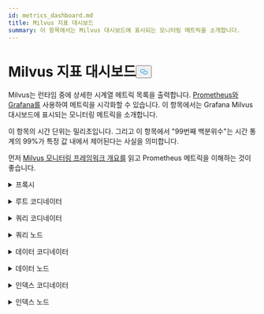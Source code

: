 ```yaml
---
id: metrics_dashboard.md
title: Milvus 지표 대시보드
summary: 이 항목에서는 Milvus 대시보드에 표시되는 모니터링 메트릭을 소개합니다.
---
```

<h1 id="Milvus-Metrics-Dashboard" class="common-anchor-header">Milvus 지표 대시보드<button data-href="#Milvus-Metrics-Dashboard" class="anchor-icon" translate="no">
      <svg translate="no"
        aria-hidden="true"
        focusable="false"
        height="20"
        version="1.1"
        viewBox="0 0 16 16"
        width="16"
      >
        <path
          fill="#0092E4"
          fill-rule="evenodd"
          d="M4 9h1v1H4c-1.5 0-3-1.69-3-3.5S2.55 3 4 3h4c1.45 0 3 1.69 3 3.5 0 1.41-.91 2.72-2 3.25V8.59c.58-.45 1-1.27 1-2.09C10 5.22 8.98 4 8 4H4c-.98 0-2 1.22-2 2.5S3 9 4 9zm9-3h-1v1h1c1 0 2 1.22 2 2.5S13.98 12 13 12H9c-.98 0-2-1.22-2-2.5 0-.83.42-1.64 1-2.09V6.25c-1.09.53-2 1.84-2 3.25C6 11.31 7.55 13 9 13h4c1.45 0 3-1.69 3-3.5S14.5 6 13 6z"
        ></path>
      </svg>
    </button></h1><p>Milvus는 런타임 중에 상세한 시계열 메트릭 목록을 출력합니다. <a href="https://prometheus.io/">Prometheus와</a> <a href="https://grafana.com/">Grafana를</a> 사용하여 메트릭을 시각화할 수 있습니다. 이 항목에서는 Grafana Milvus 대시보드에 표시되는 모니터링 메트릭을 소개합니다.</p>
<p>이 항목의 시간 단위는 밀리초입니다. 그리고 이 항목에서 "99번째 백분위수"는 시간 통계의 99%가 특정 값 내에서 제어된다는 사실을 의미합니다.</p>
<p>먼저 <a href="/docs/ko/monitor_overview.md">Milvus 모니터링 프레임워크 개요를</a> 읽고 Prometheus 메트릭을 이해하는 것이 좋습니다.</p>
<p><details><summary>프록시</summary></p>
<table>
<thead>
<tr><th>패널</th><th>패널 설명</th><th>PromQL(Prometheus 쿼리 언어)</th><th>사용되는 Milvus 지표</th><th>Milvus 지표 설명</th></tr>
</thead>
<tbody>
<tr><td>검색 벡터 개수 비율</td><td>지난 2분 동안 각 프록시가 초당 쿼리한 벡터의 평균 수입니다.</td><td><code translate="no">sum(increase(milvus_proxy_search_vectors_count{app_kubernetes_io_instance=~&quot;$instance&quot;, app_kubernetes_io_name=&quot;$app_name&quot;, namespace=&quot;$namespace&quot;}[2m])/120) by (pod, node_id)</code></td><td><code translate="no">milvus_proxy_search_vectors_count</code></td><td>쿼리된 벡터의 누적 수입니다.</td></tr>
<tr><td>벡터 삽입 횟수 비율</td><td>지난 2분 동안 각 프록시가 초당 삽입한 평균 벡터 수입니다.</td><td><code translate="no">sum(increase(milvus_proxy_insert_vectors_count{app_kubernetes_io_instance=~&quot;$instance&quot;, app_kubernetes_io_name=&quot;$app_name&quot;, namespace=&quot;$namespace&quot;}[2m])/120) by (pod, node_id)</code></td><td><code translate="no">milvus_proxy_insert_vectors_count</code></td><td>삽입된 누적 벡터 수입니다.</td></tr>
<tr><td>검색 지연 시간</td><td>지난 2분 동안 각 프록시가 검색 및 쿼리 요청을 수신한 평균 지연 시간 및 지연 시간의 99번째 백분위수입니다.</td><td>P99: <br/> <code translate="no">histogram_quantile(0.99, sum by (le, query_type, pod, node_id) (rate(milvus_proxy_sq_latency_bucket{app_kubernetes_io_instance=~&quot;$instance&quot;, app_kubernetes_io_name=&quot;$app_name&quot;, namespace=&quot;$namespace&quot;}[2m])))</code> <br/> AVG: <br/> <code translate="no">sum(increase(milvus_proxy_sq_latency_sum{app_kubernetes_io_instance=~&quot;$instance&quot;, app_kubernetes_io_name=&quot;$app_name&quot;, namespace=&quot;$namespace&quot;}[2m])) by (pod, node_id, query_type) / sum(increase(milvus_proxy_sq_latency_count{app_kubernetes_io_instance=~&quot;$instance&quot;, app_kubernetes_io_name=&quot;$app_name&quot;, namespace=&quot;$namespace&quot;}[2m])) by (pod, node_id, query_type)</code></td><td><code translate="no">milvus_proxy_sq_latency</code></td><td>검색 및 쿼리 요청의 지연 시간입니다.</td></tr>
<tr><td>컬렉션 검색 지연 시간</td><td>지난 2분 동안 각 프록시가 특정 컬렉션에 대한 검색 및 쿼리 요청을 수신한 평균 지연 시간 및 지연 시간의 99번째 백분위수입니다.</td><td>P99: <br/> <code translate="no">histogram_quantile(0.99, sum by (le, query_type, pod, node_id) (rate(milvus_proxy_collection_sq_latency_bucket{app_kubernetes_io_instance=~&quot;$instance&quot;, app_kubernetes_io_name=&quot;$app_name&quot;, namespace=&quot;$namespace&quot;, collection_name=~&quot;$collection&quot;}[2m])))</code> <br/> 평균: <br/> <code translate="no">sum(increase(milvus_proxy_collection_sq_latency_sum{app_kubernetes_io_instance=~&quot;$instance&quot;, app_kubernetes_io_name=&quot;$app_name&quot;, namespace=&quot;$namespace&quot;, collection_name=~&quot;$collection&quot;}[2m])) by (pod, node_id, query_type) / sum(increase(milvus_proxy_collection_sq_latency_count{app_kubernetes_io_instance=~&quot;$instance&quot;, app_kubernetes_io_name=&quot;$app_name&quot;, namespace=&quot;$namespace&quot;, collection_name=~&quot;$collection&quot;}[2m])) by (pod, node_id, query_type)</code></td><td><code translate="no">milvus_proxy_collection_sq_latency_sum</code></td><td>특정 컬렉션에 대한 검색 및 쿼리 요청의 지연 시간</td></tr>
<tr><td>변이 지연 시간</td><td>지난 2분 동안 각 프록시에서 돌연변이 요청을 수신한 평균 지연 시간과 99번째 백분위수입니다.</td><td>P99: <br/> <code translate="no">histogram_quantile(0.99, sum by (le, msg_type, pod, node_id) (rate(milvus_proxy_mutation_latency_bucket{app_kubernetes_io_instance=~&quot;$instance&quot;, app_kubernetes_io_name=&quot;$app_name&quot;, namespace=&quot;$namespace&quot;}[2m])))</code> <br/> 평균: <br/> <code translate="no">sum(increase(milvus_proxy_mutation_latency_sum{app_kubernetes_io_instance=~&quot;$instance&quot;, app_kubernetes_io_name=&quot;$app_name&quot;, namespace=&quot;$namespace&quot;}[2m])) by (pod, node_id, msg_type) / sum(increase(milvus_proxy_mutation_latency_count{app_kubernetes_io_instance=~&quot;$instance&quot;, app_kubernetes_io_name=&quot;$app_name&quot;, namespace=&quot;$namespace&quot;}[2m])) by (pod, node_id, msg_type)</code></td><td><code translate="no">milvus_proxy_mutation_latency_sum</code></td><td>변이 요청의 지연 시간입니다.</td></tr>
<tr><td>수집 변이 지연 시간</td><td>지난 2분 동안 각 프록시가 특정 컬렉션에 대한 변이 요청을 수신한 평균 지연 시간 및 99번째 백분위수입니다.</td><td>P99: <br/> <code translate="no">histogram_quantile(0.99, sum by (le, query_type, pod, node_id) (rate(milvus_proxy_collection_sq_latency_bucket{app_kubernetes_io_instance=~&quot;$instance&quot;, app_kubernetes_io_name=&quot;$app_name&quot;, namespace=&quot;$namespace&quot;, collection_name=~&quot;$collection&quot;}[2m])))</code> <br/> 평균: <br/> <code translate="no">sum(increase(milvus_proxy_collection_sq_latency_sum{app_kubernetes_io_instance=~&quot;$instance&quot;, app_kubernetes_io_name=&quot;$app_name&quot;, namespace=&quot;$namespace&quot;, collection_name=~&quot;$collection&quot;}[2m])) by (pod, node_id, query_type) / sum(increase(milvus_proxy_collection_sq_latency_count{app_kubernetes_io_instance=~&quot;$instance&quot;, app_kubernetes_io_name=&quot;$app_name&quot;, namespace=&quot;$namespace&quot;, collection_name=~&quot;$collection&quot;}[2m])) by (pod, node_id, query_type)</code></td><td><code translate="no">milvus_proxy_collection_sq_latency_sum</code></td><td>특정 컬렉션에 대한 변경 요청의 지연 시간</td></tr>
<tr><td>대기 검색 결과 지연 시간</td><td>지난 2분 동안 프록시를 통해 검색 및 쿼리 요청을 전송하고 결과를 받기까지의 평균 지연 시간 및 99번째 백분위수입니다.</td><td>P99: <br/> <code translate="no">histogram_quantile(0.99, sum by (le, query_type, pod, node_id) (rate(milvus_proxy_sq_wait_result_latency_bucket{app_kubernetes_io_instance=~&quot;$instance&quot;, app_kubernetes_io_name=&quot;$app_name&quot;, namespace=&quot;$namespace&quot;}[2m])))</code> <br/> 평균: <br/> <code translate="no">sum(increase(milvus_proxy_sq_wait_result_latency_sum{app_kubernetes_io_instance=~&quot;$instance&quot;, app_kubernetes_io_name=&quot;$app_name&quot;, namespace=&quot;$namespace&quot;}[2m])) by (pod, node_id, query_type) / sum(increase(milvus_proxy_sq_wait_result_latency_count{app_kubernetes_io_instance=~&quot;$instance&quot;, app_kubernetes_io_name=&quot;$app_name&quot;, namespace=&quot;$namespace&quot;}[2m])) by (pod, node_id, query_type)</code></td><td><code translate="no">milvus_proxy_sq_wait_result_latency</code></td><td>검색 및 쿼리 요청을 전송하고 결과를 수신하는 데 걸리는 지연 시간입니다.</td></tr>
<tr><td>검색 결과 지연 시간 단축</td><td>지난 2분 동안 프록시로 검색 및 쿼리 결과를 집계하는 데 걸린 평균 지연 시간과 지연 시간의 99번째 백분위수입니다.</td><td>P99: <br/> <code translate="no">histogram_quantile(0.99, sum by (le, query_type, pod, node_id) (rate(milvus_proxy_sq_reduce_result_latency_bucket{app_kubernetes_io_instance=~&quot;$instance&quot;, app_kubernetes_io_name=&quot;$app_name&quot;, namespace=&quot;$namespace&quot;}[2m])))</code> <br/> 평균: <br/> <code translate="no">sum(increase(milvus_proxy_sq_reduce_result_latency_sum{app_kubernetes_io_instance=~&quot;$instance&quot;, app_kubernetes_io_name=&quot;$app_name&quot;, namespace=&quot;$namespace&quot;}[2m])) by (pod, node_id, query_type) / sum(increase(milvus_proxy_sq_reduce_result_latency_count{app_kubernetes_io_instance=~&quot;$instance&quot;, app_kubernetes_io_name=&quot;$app_name&quot;, namespace=&quot;$namespace&quot;}[2m])) by (pod, node_id, query_type)</code></td><td><code translate="no">milvus_proxy_sq_reduce_result_latency</code></td><td>각 쿼리 노드에서 반환한 검색 및 쿼리 결과를 집계하는 지연 시간입니다.</td></tr>
<tr><td>검색 결과 디코딩 지연 시간</td><td>지난 2분 동안 프록시를 통해 검색 및 쿼리 결과를 디코딩하는 데 걸린 평균 지연 시간과 99번째 백분위수입니다.</td><td>P99: <br/> <code translate="no">histogram_quantile(0.99, sum by (le, query_type, pod, node_id) (rate(milvus_proxy_sq_decode_result_latency_bucket{app_kubernetes_io_instance=~&quot;$instance&quot;, app_kubernetes_io_name=&quot;$app_name&quot;, namespace=&quot;$namespace&quot;}[2m])))</code> <br/> AVG: <br/> <code translate="no">sum(increase(milvus_proxy_sq_decode_result_latency_sum{app_kubernetes_io_instance=~&quot;$instance&quot;, app_kubernetes_io_name=&quot;$app_name&quot;, namespace=&quot;$namespace&quot;}[2m])) by (pod, node_id, query_type) / sum(increase(milvus_proxy_sq_decode_resultlatency_count{app_kubernetes_io_instance=~&quot;$instance&quot;, app_kubernetes_io_name=&quot;$app_name&quot;, namespace=&quot;$namespace&quot;}[2m])) by (pod, node_id, query_type)</code></td><td><code translate="no">milvus_proxy_sq_decode_result_latency</code></td><td>각 검색 및 쿼리 결과를 디코딩하는 데 걸리는 지연 시간입니다.</td></tr>
<tr><td>메시지 스트림 개체 수</td><td>지난 2분 동안 각 프록시가 해당 물리적 토픽에 대해 생성한 메시지 스트림 개체의 평균, 최대 및 최소 개수입니다.</td><td><code translate="no">avg(milvus_proxy_msgstream_obj_num{app_kubernetes_io_instance=~&quot;$instance&quot;, app_kubernetes_io_name=&quot;$app_name&quot;, namespace=&quot;$namespace&quot;}) by (pod, node_id) max(milvus_proxy_msgstream_obj_num{app_kubernetes_io_instance=~&quot;$instance&quot;, app_kubernetes_io_name=&quot;$app_name&quot;, namespace=&quot;$namespace&quot;}) by (pod, node_id) min(milvus_proxy_msgstream_obj_num{app_kubernetes_io_instance=~&quot;$instance&quot;, app_kubernetes_io_name=&quot;$app_name&quot;, namespace=&quot;$namespace&quot;}) by (pod, node_id)</code></td><td><code translate="no">milvus_proxy_msgstream_obj_num</code></td><td>각 실제 토픽에서 생성된 메시지 스트림 객체의 수입니다.</td></tr>
<tr><td>변이 전송 지연 시간</td><td>지난 2분 동안 각 프록시가 삽입 또는 삭제 요청을 보낸 평균 지연 시간과 지연 시간의 99번째 백분위수입니다.</td><td>P99: <br/> <code translate="no">histogram_quantile(0.99, sum by (le, msg_type, pod, node_id) (rate(milvus_proxy_mutation_send_latency_bucket{app_kubernetes_io_instance=~&quot;$instance&quot;, app_kubernetes_io_name=&quot;$app_name&quot;, namespace=&quot;$namespace&quot;}[2m])))</code> <br/> 평균: <br/> <code translate="no">sum(increase(milvus_proxy_mutation_send_latency_sum{app_kubernetes_io_instance=~&quot;$instance&quot;, app_kubernetes_io_name=&quot;$app_name&quot;, namespace=&quot;$namespace&quot;}[2m])) by (pod, node_id, msg_type) / sum(increase(milvus_proxy_mutation_send_latency_count{app_kubernetes_io_instance=~&quot;$instance&quot;, app_kubernetes_io_name=&quot;$app_name&quot;, namespace=&quot;$namespace&quot;}[2m])) by (pod, node_id, msg_type)</code></td><td><code translate="no">milvus_proxy_mutation_send_latency</code></td><td>삽입 또는 삭제 요청을 전송하는 지연 시간입니다.</td></tr>
<tr><td>캐시 적중률</td><td>지난 2분 동안 <code translate="no">GeCollectionID</code>, <code translate="no">GetCollectionInfo</code>, <code translate="no">GetCollectionSchema</code> 를 포함한 작업의 초당 평균 캐시 적중률입니다.</td><td><code translate="no">sum(increase(milvus_proxy_cache_hit_count{app_kubernetes_io_instance=~&quot;$instance&quot;, app_kubernetes_io_name=&quot;$app_name&quot;, namespace=&quot;$namespace&quot;, cache_state=&quot;hit&quot;}[2m])/120) by(cache_name, pod, node_id) / sum(increase(milvus_proxy_cache_hit_count{app_kubernetes_io_instance=~&quot;$instance&quot;, app_kubernetes_io_name=&quot;$app_name&quot;, namespace=&quot;$namespace&quot;}[2m])/120) by(cache_name, pod, node_id)</code></td><td><code translate="no">milvus_proxy_cache_hit_count</code></td><td>각 캐시 읽기 작업의 히트 및 실패율 통계입니다.</td></tr>
<tr><td>캐시 업데이트 지연 시간</td><td>지난 2분 동안 프록시별 캐시 업데이트 지연 시간의 평균 지연 시간 및 99번째 백분위수입니다.</td><td>P99: <br/> <code translate="no">histogram_quantile(0.99, sum by (le, pod, node_id) (rate(milvus_proxy_cache_update_latency_bucket{app_kubernetes_io_instance=~&quot;$instance&quot;, app_kubernetes_io_name=&quot;$app_name&quot;, namespace=&quot;$namespace&quot;}[2m])))</code> <br/> AVG: <br/> <code translate="no">sum(increase(milvus_proxy_cache_update_latency_sum{app_kubernetes_io_instance=~&quot;$instance&quot;, app_kubernetes_io_name=&quot;$app_name&quot;, namespace=&quot;$namespace&quot;}[2m])) by (pod, node_id) / sum(increase(milvus_proxy_cache_update_latency_count{app_kubernetes_io_instance=~&quot;$instance&quot;, app_kubernetes_io_name=&quot;$app_name&quot;, namespace=&quot;$namespace&quot;}[2m])) by (pod, node_id)</code></td><td><code translate="no">milvus_proxy_cache_update_latency</code></td><td>매번 캐시를 업데이트하는 데 걸리는 지연 시간입니다.</td></tr>
<tr><td>동기화 시간</td><td>각 프록시가 해당 물리적 채널에서 동기화한 에포크 시간의 평균, 최대 및 최소 횟수입니다.</td><td><code translate="no">avg(milvus_proxy_sync_epoch_time{app_kubernetes_io_instance=~&quot;$instance&quot;, app_kubernetes_io_name=&quot;$app_name&quot;, namespace=&quot;$namespace&quot;}) by (pod, node_id) max(milvus_proxy_sync_epoch_time{app_kubernetes_io_instance=~&quot;$instance&quot;, app_kubernetes_io_name=&quot;$app_name&quot;, namespace=&quot;$namespace&quot;}) by (pod, node_id) min(milvus_proxy_sync_epoch_time{app_kubernetes_io_instance=~&quot;$instance&quot;, app_kubernetes_io_name=&quot;$app_name&quot;, namespace=&quot;$namespace&quot;}) by (pod, node_id)</code></td><td><code translate="no">milvus_proxy_sync_epoch_time</code></td><td>각 물리적 채널의 에포크 시간(유닉스 시간, 1970년 1월 1일 이후 경과한 밀리초)입니다.    <br/>    물리적 채널과는 별도로 기본값 <code translate="no">ChannelName</code> 이 있습니다.</td></tr>
<tr><td>PK 지연 시간 적용</td><td>지난 2분 동안 각 프록시별 기본 키 애플리케이션 지연 시간의 평균 지연 시간 및 99번째 백분위수입니다.</td><td>P99: <br/> <code translate="no">histogram_quantile(0.99, sum by (le, pod, node_id) (rate(milvus_proxy_apply_pk_latency_bucket{app_kubernetes_io_instance=~&quot;$instance&quot;, app_kubernetes_io_name=&quot;$app_name&quot;, namespace=&quot;$namespace&quot;}[2m])))</code> <br/> AVG: <br/> <code translate="no">sum(increase(milvus_proxy_apply_pk_latency_sum{app_kubernetes_io_instance=~&quot;$instance&quot;, app_kubernetes_io_name=&quot;$app_name&quot;, namespace=&quot;$namespace&quot;}[2m])) by (pod, node_id) / sum(increase(milvus_proxy_apply_pk_latency_count{app_kubernetes_io_instance=~&quot;$instance&quot;, app_kubernetes_io_name=&quot;$app_name&quot;, namespace=&quot;$namespace&quot;}[2m])) by (pod, node_id)</code></td><td><code translate="no">milvus_proxy_apply_pk_latency</code></td><td>기본 키 적용 지연 시간입니다.</td></tr>
<tr><td>타임스탬프 적용 지연 시간</td><td>지난 2분 동안 각 프록시별 타임스탬프 적용 지연 시간의 평균 지연 시간 및 99번째 백분위수입니다.</td><td>P99: <br/> <code translate="no">histogram_quantile(0.99, sum by (le, pod, node_id) (rate(milvus_proxy_apply_timestamp_latency_bucket{app_kubernetes_io_instance=~&quot;$instance&quot;, app_kubernetes_io_name=&quot;$app_name&quot;, namespace=&quot;$namespace&quot;}[2m])))</code> <br/> AVG: <br/> <code translate="no">sum(increase(milvus_proxy_apply_timestamp_latency_sum{app_kubernetes_io_instance=~&quot;$instance&quot;, app_kubernetes_io_name=&quot;$app_name&quot;, namespace=&quot;$namespace&quot;}[2m])) by (pod, node_id) / sum(increase(milvus_proxy_apply_timestamp_latency_count{app_kubernetes_io_instance=~&quot;$instance&quot;, app_kubernetes_io_name=&quot;$app_name&quot;, namespace=&quot;$namespace&quot;}[2m])) by (pod, node_id)</code></td><td><code translate="no">milvus_proxy_apply_timestamp_latency</code></td><td>타임스탬프 적용 지연 시간입니다.</td></tr>
<tr><td>요청 성공률</td><td>각 프록시가 초당 수신한 요청 성공 건수와 각 요청 유형에 대한 자세한 분석입니다. 가능한 요청 유형은 DescribeCollection, DescribeIndex, GetCollectionStatistics, HasCollection, Search, Query, ShowPartitions, Insert 등입니다.</td></tr>
<tr><td><code translate="no">sum(increase(milvus_proxy_req_count{app_kubernetes_io_instance=~&quot;$instance&quot;, app_kubernetes_io_name=&quot;$app_name&quot;, namespace=&quot;$namespace&quot;, status=&quot;success&quot;}[2m])/120) by(function_name, pod, node_id)</code></td><td><code translate="no">milvus_proxy_req_count</code></td><td>모든 유형의 수신 요청 수</td></tr>
<tr><td>요청 실패율</td><td>각 프록시가 초당 수신한 실패한 요청의 수와 각 요청 유형에 대한 자세한 분석입니다. 가능한 요청 유형은 DescribeCollection, DescribeIndex, GetCollectionStatistics, HasCollection, Search, Query, ShowPartitions, Insert 등입니다.</td></tr>
<tr><td><code translate="no">sum(increase(milvus_proxy_req_count{app_kubernetes_io_instance=~&quot;$instance&quot;, app_kubernetes_io_name=&quot;$app_name&quot;, namespace=&quot;$namespace&quot;, status=&quot;fail&quot;}[2m])/120) by(function_name, pod, node_id)</code></td><td><code translate="no">milvus_proxy_req_count</code></td><td>수신 요청의 모든 유형 수</td></tr>
<tr><td>요청 지연 시간</td><td>각 프록시의 모든 수신 요청 유형에 대한 평균 지연 시간 및 99번째 백분위수입니다.</td><td>P99: <br/> <code translate="no">histogram_quantile(0.99, sum by (le, pod, node_id, function_name) (rate(milvus_proxy_req_latency_bucket{app_kubernetes_io_instance=~&quot;$instance&quot;, app_kubernetes_io_name=&quot;$app_name&quot;, namespace=&quot;$namespace&quot;}[2m])))</code> <br/> 평균: <br/> <code translate="no">sum(increase(milvus_proxy_req_latency_sum{app_kubernetes_io_instance=~&quot;$instance&quot;, app_kubernetes_io_name=&quot;$app_name&quot;, namespace=&quot;$namespace&quot;}[2m])) by (pod, node_id, function_name) / sum(increase(milvus_proxy_req_latency_count{app_kubernetes_io_instance=~&quot;$instance&quot;, app_kubernetes_io_name=&quot;$app_name&quot;, namespace=&quot;$namespace&quot;}[2m])) by (pod, node_id, function_name)</code></td><td><code translate="no">milvus_proxy_req_latency</code></td><td>모든 수신 요청 유형의 지연 시간</td></tr>
<tr><td>삽입/삭제 요청 바이트 비율</td><td>지난 2분 동안 프록시가 초당 수신한 삽입 및 삭제 요청의 바이트 수입니다.</td><td><code translate="no">sum(increase(milvus_proxy_receive_bytes_count{app_kubernetes_io_instance=~&quot;$instance&quot;, app_kubernetes_io_name=&quot;$app_name&quot;, namespace=&quot;$namespace&quot;}[2m])/120) by(pod, node_id)</code></td><td><code translate="no">milvus_proxy_receive_bytes_count</code></td><td>삽입 및 삭제 요청의 개수입니다.</td></tr>
<tr><td>보내기 바이트 전송률</td><td>지난 2분 동안 각 프록시가 검색 및 쿼리 요청에 응답하는 동안 클라이언트로 다시 전송된 초당 바이트 수입니다.</td><td><code translate="no">sum(increase(milvus_proxy_send_bytes_count{app_kubernetes_io_instance=~&quot;$instance&quot;, app_kubernetes_io_name=&quot;$app_name&quot;, namespace=&quot;$namespace&quot;}[2m])/120) by(pod, node_id)</code></td><td><code translate="no">milvus_proxy_send_bytes_count</code></td><td>각 프록시가 검색 및 쿼리 요청에 응답하는 동안 클라이언트로 다시 전송된 바이트 수입니다.</td></tr>
</tbody>
</table>
<p></details></p>
<p><details><summary>루트 코디네이터</summary></p>
<table>
<thead>
<tr><th>패널</th><th>패널 설명</th><th>PromQL(Prometheus 쿼리 언어)</th><th>사용된 Milvus 메트릭</th><th>Milvus 지표 설명</th></tr>
</thead>
<tbody>
<tr><td>프록시 노드 수</td><td>생성된 프록시 수입니다.</td><td><code translate="no">sum(milvus_rootcoord_proxy_num{app_kubernetes_io_instance=~&quot;$instance&quot;, app_kubernetes_io_name=&quot;$app_name&quot;, namespace=&quot;$namespace&quot;}) by (app_kubernetes_io_instance)</code></td><td><code translate="no">milvus_rootcoord_proxy_num</code></td><td>생성된 프록시 수입니다.</td></tr>
<tr><td>동기화 시간</td><td>각 물리적 채널(PC채널)에서 각 루트 좌표가 동기화한 에포크 시간의 평균, 최대 및 최소 수입니다.</td><td><code translate="no">avg(milvus_rootcoord_sync_epoch_time{app_kubernetes_io_instance=~&quot;$instance&quot;, app_kubernetes_io_name=&quot;$app_name&quot;, namespace=&quot;$namespace&quot;}) by (app_kubernetes_io_instance) max(milvus_rootcoord_sync_epoch_time{app_kubernetes_io_instance=~&quot;$instance&quot;, app_kubernetes_io_name=&quot;$app_name&quot;, namespace=&quot;$namespace&quot;}) by (app_kubernetes_io_instance) min(milvus_rootcoord_sync_epoch_time{app_kubernetes_io_instance=~&quot;$instance&quot;, app_kubernetes_io_name=&quot;$app_name&quot;, namespace=&quot;$namespace&quot;}) by (app_kubernetes_io_instance)</code></td><td><code translate="no">milvus_rootcoord_sync_epoch_time</code></td><td>각 물리적 채널의 에포크 시간(유닉스 시간, 1970년 1월 1일 이후 경과한 밀리초)입니다.</td></tr>
<tr><td>DDL 요청 비율</td><td>지난 2분 동안의 초당 DDL 요청 상태 및 수입니다.</td><td><code translate="no">sum(increase(milvus_rootcoord_ddl_req_count{app_kubernetes_io_instance=~&quot;$instance&quot;, app_kubernetes_io_name=&quot;$app_name&quot;, namespace=&quot;$namespace&quot;}[2m])/120) by (status, function_name)</code></td><td><code translate="no">milvus_rootcoord_ddl_req_count</code></td><td><code translate="no">CreateCollection</code>, <code translate="no">DescribeCollection</code>, <code translate="no">DescribeSegments</code>, <code translate="no">HasCollection</code>, <code translate="no">ShowCollections</code>, <code translate="no">ShowPartitions</code>, <code translate="no">ShowSegments</code> 을 포함한 총 DDL 요청 수입니다.</td></tr>
<tr><td>DDL 요청 지연 시간</td><td>지난 2분 동안의 DDL 요청 지연 시간의 평균 지연 시간과 99번째 백분위수입니다.</td><td>P99: <br/> <code translate="no">histogram_quantile(0.99, sum by (le, function_name) (rate(milvus_rootcoord_ddl_req_latency_bucket{app_kubernetes_io_instance=~&quot;$instance&quot;, app_kubernetes_io_name=&quot;$app_name&quot;, namespace=&quot;$namespace&quot;}[2m])))</code> <br/> 평균: <br/> <code translate="no">sum(increase(milvus_rootcoord_ddl_req_latency_sum{app_kubernetes_io_instance=~&quot;$instance&quot;, app_kubernetes_io_name=&quot;$app_name&quot;, namespace=&quot;$namespace&quot;}[2m])) by (function_name) / sum(increase(milvus_rootcoord_ddl_req_latency_count{app_kubernetes_io_instance=~&quot;$instance&quot;, app_kubernetes_io_name=&quot;$app_name&quot;, namespace=&quot;$namespace&quot;}[2m])) by (function_name)</code></td><td><code translate="no">milvus_rootcoord_ddl_req_latency</code></td><td>모든 유형의 DDL 요청 지연 시간입니다.</td></tr>
<tr><td>동기화 시간 지연 시간</td><td>지난 2분 동안 루트 좌표가 모든 타임스탬프를 PC채널에 동기화하는 데 사용한 시간의 평균 지연 시간 및 99번째 백분위수입니다.</td><td>P99: <br/> <code translate="no">histogram_quantile(0.99, sum by (le) (rate(milvus_rootcoord_sync_timetick_latency_bucket{app_kubernetes_io_instance=~&quot;$instance&quot;, app_kubernetes_io_name=&quot;$app_name&quot;, namespace=&quot;$namespace&quot;}[2m])))</code> <br/> AVG: <br/> <code translate="no">sum(increase(milvus_rootcoord_sync_timetick_latency_sum{app_kubernetes_io_instance=~&quot;$instance&quot;, app_kubernetes_io_name=&quot;$app_name&quot;, namespace=&quot;$namespace&quot;}[2m])) / sum(increase(milvus_rootcoord_sync_timetick_latency_count{app_kubernetes_io_instance=~&quot;$instance&quot;, app_kubernetes_io_name=&quot;$app_name&quot;, namespace=&quot;$namespace&quot;}[2m]))</code></td><td><code translate="no">milvus_rootcoord_sync_timetick_latency</code></td><td>루트 좌표가 모든 타임스탬프를 P채널에 동기화하는 데 사용한 시간입니다.</td></tr>
<tr><td>ID 할당 비율</td><td>지난 2분 동안 루트 좌표에 의해 초당 할당된 ID의 수입니다.</td><td><code translate="no">sum(increase(milvus_rootcoord_id_alloc_count{app_kubernetes_io_instance=~&quot;$instance&quot;, app_kubernetes_io_name=&quot;$app_name&quot;, namespace=&quot;$namespace&quot;}[2m])/120)</code></td><td><code translate="no">milvus_rootcoord_id_alloc_count</code></td><td>루트 좌표에 의해 할당된 누적 ID 수입니다.</td></tr>
<tr><td>타임스탬프</td><td>루트 좌표의 최신 타임스탬프입니다.</td><td><code translate="no">milvus_rootcoord_timestamp{app_kubernetes_io_instance=~&quot;$instance&quot;, app_kubernetes_io_name=&quot;$app_name&quot;, namespace=&quot;$namespace&quot;}</code></td><td><code translate="no">milvus_rootcoord_timestamp</code></td><td>루트 좌표의 최신 타임스탬프입니다.</td></tr>
<tr><td>저장된 타임스탬프</td><td>루트 좌표가 메타 저장소에 저장하는 미리 할당된 타임스탬프입니다.</td><td><code translate="no">milvus_rootcoord_timestamp_saved{app_kubernetes_io_instance=~&quot;$instance&quot;, app_kubernetes_io_name=&quot;$app_name&quot;, namespace=&quot;$namespace&quot;}</code></td><td><code translate="no">milvus_rootcoord_timestamp_saved</code></td><td>루트 좌표가 메타 저장소에 저장하는 미리 할당된 타임스탬프입니다.     <br/>    타임스탬프는 3초 전에 할당됩니다. 그리고 타임스탬프는 50밀리초마다 업데이트되어 메타 스토리지에 저장됩니다.</td></tr>
<tr><td>컬렉션 수</td><td>총 컬렉션 수입니다.</td><td><code translate="no">sum(milvus_rootcoord_collection_num{app_kubernetes_io_instance=~&quot;$instance&quot;, app_kubernetes_io_name=&quot;$app_name&quot;, namespace=&quot;$namespace&quot;}) by (app_kubernetes_io_instance)</code></td><td><code translate="no">milvus_rootcoord_collection_num</code></td><td>현재 Milvus에 존재하는 총 컬렉션 수입니다.</td></tr>
<tr><td>파티션 개수</td><td>총 파티션 수입니다.</td><td><code translate="no">sum(milvus_rootcoord_partition_num{app_kubernetes_io_instance=~&quot;$instance&quot;, app_kubernetes_io_name=&quot;$app_name&quot;, namespace=&quot;$namespace&quot;}) by (app_kubernetes_io_instance)</code></td><td><code translate="no">milvus_rootcoord_partition_num</code></td><td>현재 Milvus에 존재하는 총 파티션 수입니다.</td></tr>
<tr><td>DML 채널 수</td><td>DML 채널의 총 개수입니다.</td><td><code translate="no">sum(milvus_rootcoord_dml_channel_num{app_kubernetes_io_instance=~&quot;$instance&quot;, app_kubernetes_io_name=&quot;$app_name&quot;, namespace=&quot;$namespace&quot;}) by (app_kubernetes_io_instance)</code></td><td><code translate="no">milvus_rootcoord_dml_channel_num</code></td><td>현재 Milvus에 존재하는 DML 채널의 총 개수입니다.</td></tr>
<tr><td>메시지 스트림 수</td><td>총 메시지 스트림 수입니다.</td><td><code translate="no">sum(milvus_rootcoord_msgstream_obj_num{app_kubernetes_io_instance=~&quot;$instance&quot;, app_kubernetes_io_name=&quot;$app_name&quot;, namespace=&quot;$namespace&quot;}) by (app_kubernetes_io_instance)</code></td><td><code translate="no">milvus_rootcoord_msgstream_obj_num</code></td><td>현재 밀버스에 있는 총 메시지 스트림 수입니다.</td></tr>
<tr><td>자격증명 개수</td><td>총 자격증명 수입니다.</td><td><code translate="no">sum(milvus_rootcoord_credential_num{app_kubernetes_io_instance=~&quot;$instance&quot;, app_kubernetes_io_name=&quot;$app_name&quot;, namespace=&quot;$namespace&quot;}) by (app_kubernetes_io_instance)</code></td><td><code translate="no">milvus_rootcoord_credential_num</code></td><td>현재 밀버스에 있는 총 자격 증명 수입니다.</td></tr>
<tr><td>시간 틱 지연</td><td>모든 데이터 노드와 쿼리 노드에서 흐름 그래프의 최대 시간 틱 지연의 합계입니다.</td><td><code translate="no">sum(milvus_rootcoord_time_tick_delay{app_kubernetes_io_instance=~&quot;$instance&quot;, app_kubernetes_io_name=&quot;$app_name&quot;, namespace=&quot;$namespace&quot;}) by (app_kubernetes_io_instance)</code></td><td><code translate="no">milvus_rootcoord_time_tick_delay</code></td><td>각 데이터 노드와 쿼리 노드에서 흐름 그래프의 최대 시간 틱 지연입니다.</td></tr>
</tbody>
</table>
<p></details></p>
<p><details><summary>쿼리 코디네이터</summary></p>
<table>
<thead>
<tr><th>패널</th><th>패널 설명</th><th>PromQL(프로메테우스 쿼리 언어)</th><th>사용된 Milvus 메트릭</th><th>Milvus 지표 설명</th></tr>
</thead>
<tbody>
<tr><td>로드된 컬렉션 수</td><td>현재 메모리에 로드된 컬렉션의 수입니다.</td><td><code translate="no">sum(milvus_querycoord_collection_num{app_kubernetes_io_instance=~&quot;$instance&quot;, app_kubernetes_io_name=&quot;$app_name&quot;, namespace=&quot;$namespace&quot;}) by (app_kubernetes_io_instance)</code></td><td><code translate="no">milvus_querycoord_collection_num</code></td><td>Milvus에서 현재 로드한 컬렉션의 수입니다.</td></tr>
<tr><td>엔티티 로드된 개수</td><td>현재 메모리에 로드된 엔티티의 수입니다.</td><td><code translate="no">sum(milvus_querycoord_entity_num{app_kubernetes_io_instance=~&quot;$instance&quot;, app_kubernetes_io_name=&quot;$app_name&quot;, namespace=&quot;$namespace&quot;}) by (app_kubernetes_io_instance)</code></td><td><code translate="no">milvus_querycoord_entitiy_num</code></td><td>밀버스가 현재 로드한 엔티티의 수입니다.</td></tr>
<tr><td>로드 요청 속도</td><td>지난 2분 동안의 초당 로드 요청 횟수입니다.</td><td><code translate="no">sum(increase(milvus_querycoord_load_req_count{app_kubernetes_io_instance=~&quot;$instance&quot;, app_kubernetes_io_name=&quot;$app_name&quot;, namespace=&quot;$namespace&quot;}[2m])120) by (status)</code></td><td><code translate="no">milvus_querycoord_load_req_count</code></td><td>누적 로드 요청 횟수입니다.</td></tr>
<tr><td>릴리스 요청 비율</td><td>지난 2분 동안 초당 릴리스 요청 횟수입니다.</td><td><code translate="no">sum(increase(milvus_querycoord_release_req_count{app_kubernetes_io_instance=~&quot;$instance&quot;, app_kubernetes_io_name=&quot;$app_name&quot;, namespace=&quot;$namespace&quot;}[2m])/120) by (status)</code></td><td><code translate="no">milvus_querycoord_release_req_count</code></td><td>누적 릴리스 요청 횟수입니다.</td></tr>
<tr><td>로드 요청 지연 시간</td><td>지난 2분 동안의 평균 지연 시간 및 로드 요청 지연 시간의 99번째 백분위수입니다.</td><td>P99: <br/> <code translate="no">histogram_quantile(0.99, sum by (le) (rate(milvus_querycoord_load_latency_bucket{app_kubernetes_io_instance=~&quot;$instance&quot;, app_kubernetes_io_name=&quot;$app_name&quot;, namespace=&quot;$namespace&quot;}[2m])))</code> <br/> 평균: <br/> <code translate="no">sum(increase(milvus_querycoord_load_latency_sum{app_kubernetes_io_instance=~&quot;$instance&quot;, app_kubernetes_io_name=&quot;$app_name&quot;, namespace=&quot;$namespace&quot;}[2m])) / sum(increase(milvus_querycoord_load_latency_count{app_kubernetes_io_instance=~&quot;$instance&quot;, app_kubernetes_io_name=&quot;$app_name&quot;, namespace=&quot;$namespace&quot;}[2m]))</code></td><td><code translate="no">milvus_querycoord_load_latency</code></td><td>로드 요청을 완료하는 데 사용된 시간입니다.</td></tr>
<tr><td>릴리스 요청 지연 시간</td><td>지난 2분 동안의 평균 지연 시간 및 릴리스 요청 지연 시간의 99번째 백분위수입니다.</td><td>P99: <br/> <code translate="no">histogram_quantile(0.99, sum by (le) (rate(milvus_querycoord_release_latency_bucket{app_kubernetes_io_instance=~&quot;$instance&quot;, app_kubernetes_io_name=&quot;$app_name&quot;, namespace=&quot;$namespace&quot;}[2m])))</code> <br/> 평균: <br/> <code translate="no">sum(increase(milvus_querycoord_release_latency_sum{app_kubernetes_io_instance=~&quot;$instance&quot;, app_kubernetes_io_name=&quot;$app_name&quot;, namespace=&quot;$namespace&quot;}[2m])) / sum(increase(milvus_querycoord_release_latency_count{app_kubernetes_io_instance=~&quot;$instance&quot;, app_kubernetes_io_name=&quot;$app_name&quot;, namespace=&quot;$namespace&quot;}[2m]))</code></td><td><code translate="no">milvus_querycoord_release_latency</code></td><td>릴리스 요청을 완료하는 데 사용된 시간입니다.</td></tr>
<tr><td>하위 로드 작업</td><td>하위 로드 작업의 수입니다.</td><td><code translate="no">sum(milvus_querycoord_child_task_num{app_kubernetes_io_instance=~&quot;$instance&quot;, app_kubernetes_io_name=&quot;$app_name&quot;, namespace=&quot;$namespace&quot;}) by (app_kubernetes_io_instance)</code></td><td><code translate="no">milvus_querycoord_child_task_num</code></td><td>하위 로드 작업의 수입니다.    <br/>    쿼리 코드는 로드 요청을 여러 하위 로드 작업으로 분할합니다.</td></tr>
<tr><td>상위 로드 작업</td><td>상위 로드 작업의 수입니다.</td><td><code translate="no">sum(milvus_querycoord_parent_task_num{app_kubernetes_io_instance=~&quot;$instance&quot;, app_kubernetes_io_name=&quot;$app_name&quot;, namespace=&quot;$namespace&quot;}) by (app_kubernetes_io_instance)</code></td><td><code translate="no">milvus_querycoord_parent_task_num</code></td><td>하위 로드 작업의 수입니다.    <br/>    각 로드 요청은 작업 대기열의 상위 작업에 해당합니다.</td></tr>
<tr><td>하위 로드 작업 지연 시간</td><td>지난 2분 동안의 하위 로드 작업의 평균 지연 시간 및 지연 시간의 99번째 백분위수입니다.</td><td>P99: <br/> <code translate="no">histogram_quantile(0.99, sum by (le) (rate(milvus_querycoord_child_task_latency_bucket{app_kubernetes_io_instance=~&quot;$instance&quot;, app_kubernetes_io_name=&quot;$app_name&quot;, namespace=&quot;$namespace&quot;}[2m])))</code> <br/> 평균: <br/> <code translate="no">sum(increase(milvus_querycoord_child_task_latency_sum{app_kubernetes_io_instance=~&quot;$instance&quot;, app_kubernetes_io_name=&quot;$app_name&quot;, namespace=&quot;$namespace&quot;}[2m])) / sum(increase(milvus_querycoord_child_task_latency_count{app_kubernetes_io_instance=~&quot;$instance&quot;, app_kubernetes_io_name=&quot;$app_name&quot;, namespace=&quot;$namespace&quot;}[2m])) namespace&quot;}[2m])))</code></td><td><code translate="no">milvus_querycoord_child_task_latency</code></td><td>하위 로드 작업을 완료하는 데 걸리는 지연 시간입니다.</td></tr>
<tr><td>쿼리 노드 수</td><td>쿼리 코디가 관리하는 쿼리 노드 수입니다.</td><td><code translate="no">sum(milvus_querycoord_querynode_num{app_kubernetes_io_instance=~&quot;$instance&quot;, app_kubernetes_io_name=&quot;$app_name&quot;, namespace=&quot;$namespace&quot;}) by (app_kubernetes_io_instance)</code></td><td><code translate="no">milvus_querycoord_querynode_num</code></td><td>쿼리 코디가 관리하는 쿼리 노드 수입니다.</td></tr>
</tbody>
</table>
<p></details></p>
<p><details><summary>쿼리 노드</summary></p>
<table>
<thead>
<tr><th>패널</th><th>패널 설명</th><th>PromQL(프로메테우스 쿼리 언어)</th><th>사용된 Milvus 메트릭</th><th>Milvus 지표 설명</th></tr>
</thead>
<tbody>
<tr><td>로드된 컬렉션 수</td><td>각 쿼리 노드가 메모리에 로드한 컬렉션의 수입니다.</td><td><code translate="no">sum(milvus_querynode_collection_num{app_kubernetes_io_instance=~&quot;$instance&quot;, app_kubernetes_io_name=&quot;$app_name&quot;, namespace=&quot;$namespace&quot;}) by (pod, node_id)</code></td><td><code translate="no">milvus_querynode_collection_num</code></td><td>각 쿼리 노드에서 로드한 컬렉션의 수입니다.</td></tr>
<tr><td>파티션 로드 횟수</td><td>각 쿼리 노드가 메모리에 로드한 파티션의 수입니다.</td><td><code translate="no">sum(milvus_querynode_partition_num{app_kubernetes_io_instance=~&quot;$instance&quot;, app_kubernetes_io_name=&quot;$app_name&quot;, namespace=&quot;$namespace&quot;}) by (pod, node_id)</code></td><td><code translate="no">milvus_querynode_partition_num</code></td><td>각 쿼리 노드가 로드한 파티션의 수입니다.</td></tr>
<tr><td>로드된 세그먼트 수</td><td>각 쿼리 노드가 메모리에 로드한 세그먼트의 수입니다.</td><td><code translate="no">sum(milvus_querynode_segment_num{app_kubernetes_io_instance=~&quot;$instance&quot;, app_kubernetes_io_name=&quot;$app_name&quot;, namespace=&quot;$namespace&quot;}) by (pod, node_id)</code></td><td><code translate="no">milvus_querynode_segment_num</code></td><td>각 쿼리 노드가 로드한 세그먼트의 수입니다.</td></tr>
<tr><td>쿼리 가능한 엔티티 수</td><td>각 쿼리 노드에서 쿼리 및 검색 가능한 엔티티의 수입니다.</td><td><code translate="no">sum(milvus_querynode_entity_num{app_kubernetes_io_instance=~&quot;$instance&quot;, app_kubernetes_io_name=&quot;$app_name&quot;, namespace=&quot;$namespace&quot;}) by (pod, node_id)</code></td><td><code translate="no">milvus_querynode_entity_num</code></td><td>각 쿼리 노드에서 쿼리 및 검색 가능한 엔티티의 수입니다.</td></tr>
<tr><td>DML 가상 채널</td><td>각 쿼리 노드에서 감시하는 DML 가상 채널의 수입니다.</td><td><code translate="no">sum(milvus_querynode_dml_vchannel_num{app_kubernetes_io_instance=~&quot;$instance&quot;, app_kubernetes_io_name=&quot;$app_name&quot;, namespace=&quot;$namespace&quot;}) by (pod, node_id)</code></td><td><code translate="no">milvus_querynode_dml_vchannel_num</code></td><td>각 쿼리 노드에서 감시하는 DML 가상 채널의 수입니다.</td></tr>
<tr><td>델타 가상 채널</td><td>각 쿼리 노드가 감시하는 델타 채널의 수입니다.</td><td><code translate="no">sum(milvus_querynode_delta_vchannel_num{app_kubernetes_io_instance=~&quot;$instance&quot;, app_kubernetes_io_name=&quot;$app_name&quot;, namespace=&quot;$namespace&quot;}) by (pod, node_id)</code></td><td><code translate="no">milvus_querynode_delta_vchannel_num</code></td><td>각 쿼리 노드가 감시하는 델타 채널의 수입니다.</td></tr>
<tr><td>소비자 수</td><td>각 쿼리 노드에 있는 소비자 수입니다.</td><td><code translate="no">sum(milvus_querynode_consumer_num{app_kubernetes_io_instance=~&quot;$instance&quot;, app_kubernetes_io_name=&quot;$app_name&quot;, namespace=&quot;$namespace&quot;}) by (pod, node_id)</code></td><td><code translate="no">milvus_querynode_consumer_num</code></td><td>각 쿼리 노드에 있는 소비자 수입니다.</td></tr>
<tr><td>검색 요청 비율</td><td>각 쿼리 노드에서 초당 수신한 총 검색 및 쿼리 요청 수와 지난 2분 동안 검색 및 쿼리 요청에 성공한 횟수입니다.</td><td><code translate="no">sum(increase(milvus_querynode_sq_req_count{app_kubernetes_io_instance=~&quot;$instance&quot;, app_kubernetes_io_name=&quot;$app_name&quot;, namespace=&quot;$namespace&quot;}[2m])/120) by (query_type, status, pod, node_id)</code></td><td><code translate="no">milvus_querynode_sq_req_count</code></td><td>누적 검색 및 쿼리 요청 횟수입니다.</td></tr>
<tr><td>검색 요청 지연 시간</td><td>지난 2분 동안 각 쿼리 노드가 검색 및 쿼리 요청에 사용한 평균 지연 시간 및 99번째 백분위수입니다.    <br/>    이 패널에는 상태가 "성공" 또는 "전체"인 검색 및 쿼리 요청의 지연 시간이 표시됩니다.</td><td>P99: <br/> <code translate="no">histogram_quantile(0.99, sum by (le, pod, node_id) (rate(milvus_querynode_sq_req_latency_bucket{app_kubernetes_io_instance=~&quot;$instance&quot;, app_kubernetes_io_name=&quot;$app_name&quot;, namespace=&quot;$namespace&quot;}[2m])))</code> <br/> 평균: <br/> <code translate="no">sum(increase(milvus_querynode_sq_req_latency_sum{app_kubernetes_io_instance=~&quot;$instance&quot;, app_kubernetes_io_name=&quot;$app_name&quot;, namespace=&quot;$namespace&quot;}[2m])) by(pod, node_id, query_type) / sum(increase(milvus_querynode_sq_req_latency_count{app_kubernetes_io_instance=~&quot;$instance&quot;, app_kubernetes_io_name=&quot;$app_name&quot;, namespace=&quot;$namespace&quot;}[2m])) by(pod, node_id, query_type)</code></td><td><code translate="no">milvus_querynode_sq_req_latency</code></td><td>쿼리 노드의 검색 요청 대기 시간입니다.</td></tr>
<tr><td>대기열 내 검색 대기 시간</td><td>지난 2분 동안 대기열에 있는 검색 및 쿼리 요청의 평균 대기 시간 및 대기 시간의 99번째 백분위수입니다.</td><td>P99: <br/> <code translate="no">histogram_quantile(0.99, sum by (le, pod, node_id, query_type) (rate(milvus_querynode_sq_queue_latency_bucket{app_kubernetes_io_instance=~&quot;$instance&quot;, app_kubernetes_io_name=&quot;$app_name&quot;, namespace=&quot;$namespace&quot;}[2m])))</code> <br/> 평균: <br/> <code translate="no">sum(increase(milvus_querynode_sq_queue_latency_sum{app_kubernetes_io_instance=~&quot;$instance&quot;, app_kubernetes_io_name=&quot;$app_name&quot;, namespace=&quot;$namespace&quot;}[2m])) by(pod, node_id, query_type) / sum(increase(milvus_querynode_sq_queue_latency_count{app_kubernetes_io_instance=~&quot;$instance&quot;, app_kubernetes_io_name=&quot;$app_name&quot;, namespace=&quot;$namespace&quot;}[2m])) by(pod, node_id, query_type)</code></td><td><code translate="no">milvus_querynode_sq_queue_latency</code></td><td>쿼리 노드가 수신한 검색 및 쿼리 요청의 지연 시간입니다.</td></tr>
<tr><td>검색 세그먼트 지연 시간</td><td>지난 2분 동안 각 쿼리 노드가 세그먼트를 검색하고 쿼리하는 데 걸린 평균 지연 시간 및 99번째 백분위수입니다.    <br/>    세그먼트의 상태는 봉인되어 있거나 증가 중일 수 있습니다.</td><td>P99: <br/> <code translate="no">histogram_quantile(0.99, sum by (le, query_type, segment_state, pod, node_id) (rate(milvus_querynode_sq_segment_latency_bucket{app_kubernetes_io_instance=~&quot;$instance&quot;, app_kubernetes_io_name=&quot;$app_name&quot;, namespace=&quot;$namespace&quot;}[2m])))</code> <br/> AVG: <br/> <code translate="no">sum(increase(milvus_querynode_sq_segment_latency_sum{app_kubernetes_io_instance=~&quot;$instance&quot;, app_kubernetes_io_name=&quot;$app_name&quot;, namespace=&quot;$namespace&quot;}[2m])) by(pod, node_id, query_type, segment_state) / sum(increase(milvus_querynode_sq_segment_latency_count{app_kubernetes_io_instance=~&quot;$instance&quot;, app_kubernetes_io_name=&quot;$app_name&quot;, namespace=&quot;$namespace&quot;}[2m])) by(pod, node_id, query_type, segment_state)</code></td><td><code translate="no">milvus_querynode_sq_segment_latency</code></td><td>각 쿼리 노드가 각 세그먼트를 검색하고 쿼리하는 데 걸리는 시간입니다.</td></tr>
<tr><td>세그코어 요청 지연 시간</td><td>지난 2분 동안 각 쿼리 노드가 세그스코어를 검색하고 쿼리하는 데 걸린 평균 지연 시간 및 99번째 백분위수입니다.</td><td>P99: <br/> <code translate="no">histogram_quantile(0.99, sum by (le, query_type, pod, node_id) (rate(milvus_querynode_sq_core_latency_bucket{app_kubernetes_io_instance=~&quot;$instance&quot;, app_kubernetes_io_name=&quot;$app_name&quot;, namespace=&quot;$namespace&quot;}[2m])))</code> <br/> AVG: <br/> <code translate="no">sum(increase(milvus_querynode_sq_core_latency_sum{app_kubernetes_io_instance=~&quot;$instance&quot;, app_kubernetes_io_name=&quot;$app_name&quot;, namespace=&quot;$namespace&quot;}[2m])) by(pod, node_id, query_type) / sum(increase(milvus_querynode_sq_core_latency_count{app_kubernetes_io_instance=~&quot;$instance&quot;, app_kubernetes_io_name=&quot;$app_name&quot;, namespace=&quot;$namespace&quot;}[2m])) by(pod, node_id, query_type)</code></td><td><code translate="no">milvus_querynode_sq_core_latency</code></td><td>각 쿼리 노드가 세그스코어에서 검색 및 쿼리하는 데 걸리는 시간입니다.</td></tr>
<tr><td>검색 지연 시간 단축</td><td>지난 2분 동안 검색 또는 쿼리의 축소 단계에서 각 쿼리 노드가 사용한 평균 지연 시간 및 99번째 백분위수입니다.</td><td>P99: <br/> <code translate="no">histogram_quantile(0.99, sum by (le, pod, node_id, query_type) (rate(milvus_querynode_sq_reduce_latency_bucket{app_kubernetes_io_instance=~&quot;$instance&quot;, app_kubernetes_io_name=&quot;$app_name&quot;, namespace=&quot;$namespace&quot;}[2m])))</code> <br/> 평균: <br/> <code translate="no">sum(increase(milvus_querynode_sq_reduce_latency_sum{app_kubernetes_io_instance=~&quot;$instance&quot;, app_kubernetes_io_name=&quot;$app_name&quot;, namespace=&quot;$namespace&quot;}[2m])) by(pod, node_id, query_type) / sum(increase(milvus_querynode_sq_reduce_latency_count{app_kubernetes_io_instance=~&quot;$instance&quot;, app_kubernetes_io_name=&quot;$app_name&quot;, namespace=&quot;$namespace&quot;}[2m])) by(pod, node_id, query_type)</code></td><td><code translate="no">milvus_querynode_sq_reduce_latency</code></td><td>각 쿼리가 축소 단계에서 소요되는 시간입니다.</td></tr>
<tr><td>로드 세그먼트 지연 시간</td><td>지난 2분 동안 각 쿼리 노드가 세그먼트를 로드하는 데 걸린 시간의 평균 지연 시간 및 99번째 백분위수입니다.</td><td>P99: <br/> <code translate="no">histogram_quantile(0.99, sum by (le, pod, node_id) (rate(milvus_querynode_load_segment_latency_bucket{app_kubernetes_io_instance=~&quot;$instance&quot;, app_kubernetes_io_name=&quot;$app_name&quot;, namespace=&quot;$namespace&quot;}[2m])))</code> <br/> AVG: <br/> <code translate="no">sum(increase(milvus_querynode_load_segment_latency_sum{app_kubernetes_io_instance=~&quot;$instance&quot;, app_kubernetes_io_name=&quot;$app_name&quot;, namespace=&quot;$namespace&quot;}[2m])) by(pod, node_id) / sum(increase(milvus_querynode_load_segment_latency_count{app_kubernetes_io_instance=~&quot;$instance&quot;, app_kubernetes_io_name=&quot;$app_name&quot;, namespace=&quot;$namespace&quot;}[2m])) by(pod, node_id)</code></td><td><code translate="no">milvus_querynode_load_segment_latency_bucket</code></td><td>각 쿼리 노드가 세그먼트를 로드하는 데 걸리는 시간입니다.</td></tr>
<tr><td>플로우그래프 개수</td><td>각 쿼리 노드에 있는 플로우그래프 수입니다.</td><td><code translate="no">sum(milvus_querynode_flowgraph_num{app_kubernetes_io_instance=~&quot;$instance&quot;, app_kubernetes_io_name=&quot;$app_name&quot;, namespace=&quot;$namespace&quot;}) by (pod, node_id)</code></td><td><code translate="no">milvus_querynode_flowgraph_num</code></td><td>각 쿼리 노드에 있는 플로우그래프 수입니다.</td></tr>
<tr><td>해결되지 않은 읽기 작업 길이</td><td>각 쿼리 노드에서 해결되지 않은 읽기 요청의 대기열 길이입니다.</td><td><code translate="no">sum(milvus_querynode_read_task_unsolved_len{app_kubernetes_io_instance=~&quot;$instance&quot;, app_kubernetes_io_name=&quot;$app_name&quot;, namespace=&quot;$namespace&quot;}) by (pod, node_id)</code></td><td><code translate="no">milvus_querynode_read_task_unsolved_len</code></td><td>해결되지 않은 읽기 요청의 대기열 길이입니다.</td></tr>
<tr><td>준비된 읽기 작업 길이</td><td>각 쿼리 노드에서 실행할 읽기 요청의 큐 길이입니다.</td><td><code translate="no">sum(milvus_querynode_read_task_ready_len{app_kubernetes_io_instance=~&quot;$instance&quot;, app_kubernetes_io_name=&quot;$app_name&quot;, namespace=&quot;$namespace&quot;}) by (pod, node_id)</code></td><td><code translate="no">milvus_querynode_read_task_ready_len</code></td><td>실행할 읽기 요청의 큐 길이입니다.</td></tr>
<tr><td>병렬 읽기 작업 수</td><td>현재 각 쿼리 노드에서 실행 중인 동시 읽기 요청의 수입니다.</td><td><code translate="no">sum(milvus_querynode_read_task_concurrency{app_kubernetes_io_instance=~&quot;$instance&quot;, app_kubernetes_io_name=&quot;$app_name&quot;, namespace=&quot;$namespace&quot;}) by (pod, node_id)</code></td><td><code translate="no">milvus_querynode_read_task_concurrency</code></td><td>현재 실행 중인 동시 읽기 요청의 수입니다.</td></tr>
<tr><td>CPU 사용량 예상</td><td>스케줄러가 예상한 각 쿼리 노드의 CPU 사용량입니다.</td><td><code translate="no">sum(milvus_querynode_estimate_cpu_usage{app_kubernetes_io_instance=~&quot;$instance&quot;, app_kubernetes_io_name=&quot;$app_name&quot;, namespace=&quot;$namespace&quot;}) by (pod, node_id)</code></td><td><code translate="no">milvus_querynode_estimate_cpu_usage</code></td><td>스케줄러에 의해 추정된 각 쿼리 노드별 CPU 사용량입니다.     <br/>    값이 100이면 전체 가상 CPU(vCPU)가 사용됨을 의미합니다.</td></tr>
<tr><td>검색 그룹 크기</td><td>지난 2분 동안 검색 그룹 크기(즉, 각 쿼리 노드에서 실행된 검색 요청을 합친 원본 검색 요청의 총 수)의 평균 수와 99번째 백분위수입니다.</td><td>P99: <br/> <code translate="no">histogram_quantile(0.99, sum by (le, pod, node_id) (rate(milvus_querynode_search_group_size_bucket{app_kubernetes_io_instance=~&quot;$instance&quot;, app_kubernetes_io_name=&quot;$app_name&quot;, namespace=&quot;$namespace&quot;}[2m])))</code> <br/> 평균: <br/> <code translate="no">sum(increase(milvus_querynode_search_group_size_sum{app_kubernetes_io_instance=~&quot;$instance&quot;, app_kubernetes_io_name=&quot;$app_name&quot;, namespace=&quot;$namespace&quot;}[2m])) by(pod, node_id) / sum(increase(milvus_querynode_search_group_size_count{app_kubernetes_io_instance=~&quot;$instance&quot;, app_kubernetes_io_name=&quot;$app_name&quot;, namespace=&quot;$namespace&quot;}[2m])) by(pod, node_id)</code></td><td><code translate="no">milvus_querynode_load_segment_latency_bucket</code></td><td>서로 다른 버킷에서 결합된 검색 작업 중 원본 검색 작업의 수(즉, 검색 그룹 크기)입니다.</td></tr>
<tr><td>검색 NQ</td><td>지난 2분 동안 각 쿼리 노드가 검색 요청을 실행하는 동안 수행한 쿼리 수(NQ)의 평균 수와 99번째 백분위수입니다.</td><td>P99: <br/> <code translate="no">histogram_quantile(0.99, sum by (le, pod, node_id) (rate(milvus_querynode_search_group_size_bucket{app_kubernetes_io_instance=~&quot;$instance&quot;, app_kubernetes_io_name=&quot;$app_name&quot;, namespace=&quot;$namespace&quot;}[2m])))</code> <br/> AVG: <br/> <code translate="no">sum(increase(milvus_querynode_search_group_size_sum{app_kubernetes_io_instance=~&quot;$instance&quot;, app_kubernetes_io_name=&quot;$app_name&quot;, namespace=&quot;$namespace&quot;}[2m])) by(pod, node_id) / sum(increase(milvus_querynode_search_group_size_count{app_kubernetes_io_instance=~&quot;$instance&quot;, app_kubernetes_io_name=&quot;$app_name&quot;, namespace=&quot;$namespace&quot;}[2m])) by(pod, node_id)</code></td><td>MILVUS_QUERYNODE_LOAD_SEGMENT_LATency_BUCKET</td><td>검색 요청의 쿼리 수(NQ)입니다.</td></tr>
<tr><td>검색 그룹 NQ</td><td>지난 2분 동안 각 쿼리 노드에서 결합되어 실행된 검색 요청의 평균 수와 NQ의 99번째 백분위수입니다.</td><td>P99: <br/> <code translate="no">histogram_quantile(0.99, sum by (le, pod, node_id) (rate(milvus_querynode_search_group_nq_bucket{app_kubernetes_io_instance=~&quot;$instance&quot;, app_kubernetes_io_name=&quot;$app_name&quot;, namespace=&quot;$namespace&quot;}[2m])))</code> <br/> AVG: <br/> <code translate="no">sum(increase(milvus_querynode_search_group_nq_sum{app_kubernetes_io_instance=~&quot;$instance&quot;, app_kubernetes_io_name=&quot;$app_name&quot;, namespace=&quot;$namespace&quot;}[2m])) by(pod, node_id) / sum(increase(milvus_querynode_search_group_nq_count{app_kubernetes_io_instance=~&quot;$instance&quot;, app_kubernetes_io_name=&quot;$app_name&quot;, namespace=&quot;$namespace&quot;}[2m])) by(pod, node_id)</code></td><td><code translate="no">milvus_querynode_load_segment_latency_bucket</code></td><td>서로 다른 버킷에서 결합된 검색 요청의 NQ입니다.</td></tr>
<tr><td>검색 Top_K</td><td>지난 2분 이내에 각 쿼리 노드에서 실행된 검색 요청의 평균 수와 <code translate="no">Top_K</code> 의 99번째 백분위수입니다.</td><td>P99: <br/> <code translate="no">histogram_quantile(0.99, sum by (le, pod, node_id) (rate(milvus_querynode_search_topk_bucket{app_kubernetes_io_instance=~&quot;$instance&quot;, app_kubernetes_io_name=&quot;$app_name&quot;, namespace=&quot;$namespace&quot;}[2m])))</code> <br/> AVG: <br/> <code translate="no">sum(increase(milvus_querynode_search_topk_sum{app_kubernetes_io_instance=~&quot;$instance&quot;, app_kubernetes_io_name=&quot;$app_name&quot;, namespace=&quot;$namespace&quot;}[2m])) by(pod, node_id) / sum(increase(milvus_querynode_search_topk_count{app_kubernetes_io_instance=~&quot;$instance&quot;, app_kubernetes_io_name=&quot;$app_name&quot;, namespace=&quot;$namespace&quot;}[2m])) by(pod, node_id)</code></td><td><code translate="no">milvus_querynode_load_segment_latency_bucket</code></td><td>검색 요청의 <code translate="no">Top_K</code>.</td></tr>
<tr><td>검색 그룹 Top_K</td><td>지난 2분 동안 각 쿼리 노드에서 합산하여 실행한 검색 요청의 <code translate="no">Top_K</code> 평균 수와 99번째 백분위수입니다.</td><td>P99: <br/> <code translate="no">histogram_quantile(0.99, sum by (le, pod, node_id) (rate(milvus_querynode_search_group_topk_bucket{app_kubernetes_io_instance=~&quot;$instance&quot;, app_kubernetes_io_name=&quot;$app_name&quot;, namespace=&quot;$namespace&quot;}[2m])))</code> <br/> AVG: <br/> <code translate="no">sum(increase(milvus_querynode_search_group_topk_sum{app_kubernetes_io_instance=~&quot;$instance&quot;, app_kubernetes_io_name=&quot;$app_name&quot;, namespace=&quot;$namespace&quot;}[2m])) by(pod, node_id) / sum(increase(milvus_querynode_search_group_topk_count{app_kubernetes_io_instance=~&quot;$instance&quot;, app_kubernetes_io_name=&quot;$app_name&quot;, namespace=&quot;$namespace&quot;}[2m])) by(pod, node_id)</code></td><td><code translate="no">milvus_querynode_load_segment_latency_bucket</code></td><td>서로 다른 버킷에서 결합된 검색 요청의 <code translate="no">Top_K</code> 입니다.</td></tr>
<tr><td>퇴출된 읽기 요청 비율</td><td>지난 2분 동안 각 쿼리 노드에서 초당 퇴출된 읽기 요청의 수입니다.</td><td><code translate="no">sum(increase(milvus_querynode_read_evicted_count{app_kubernetes_io_instance=~&quot;$instance&quot;, app_kubernetes_io_name=&quot;$app_name&quot;, namespace=&quot;$namespace&quot;}[2m])/120) by (pod, node_id)</code></td><td><code translate="no">milvus_querynode_sq_req_count</code></td><td>트래픽 제한으로 인해 쿼리 노드에서 퇴출된 읽기 요청의 누적 수입니다.</td></tr>
</tbody>
</table>
<p></details></p>
<p><details><summary>데이터 코디네이터</summary></p>
<table>
<thead>
<tr><th>패널</th><th>패널 설명</th><th>PromQL(프로메테우스 쿼리 언어)</th><th>사용된 Milvus 메트릭</th><th>Milvus 지표 설명</th></tr>
</thead>
<tbody>
<tr><td>데이터 노드 수</td><td>데이터 코디에서 관리하는 데이터 노드 수입니다.</td><td><code translate="no">sum(milvus_datacoord_datanode_num{app_kubernetes_io_instance=~&quot;$instance&quot;, app_kubernetes_io_name=&quot;$app_name&quot;, namespace=&quot;$namespace&quot;}) by (app_kubernetes_io_instance)</code></td><td><code translate="no">milvus_datacoord_datanode_num</code></td><td>데이터 코디가 관리하는 데이터 노드 수입니다.</td></tr>
<tr><td>세그먼트 수</td><td>데이터 코디에 의해 메타데이터에 기록된 모든 유형의 세그먼트 수입니다.</td><td><code translate="no">sum(milvus_datacoord_segment_num{app_kubernetes_io_instance=~&quot;$instance&quot;, app_kubernetes_io_name=&quot;$app_name&quot;, namespace=&quot;$namespace&quot;}) by (segment_state)</code></td><td><code translate="no">milvus_datacoord_segment_num</code></td><td>데이터 코디별로 메타데이터에 기록된 모든 유형의 세그먼트 수입니다.    <br/>    세그먼트 유형에는 삭제, 플러시, 플러시, 성장, 봉인 등이 있습니다.</td></tr>
<tr><td>컬렉션 개수</td><td>데이터 좌표별로 메타데이터에 기록된 컬렉션의 수입니다.</td><td><code translate="no">sum(milvus_datacoord_collection_num{app_kubernetes_io_instance=~&quot;$instance&quot;, app_kubernetes_io_name=&quot;$app_name&quot;, namespace=&quot;$namespace&quot;}) by (app_kubernetes_io_instance)</code></td><td><code translate="no">milvus_datacoord_collection_num</code></td><td>데이터 좌표별로 메타데이터에 기록된 컬렉션의 수입니다.</td></tr>
<tr><td>저장된 행</td><td>데이터 좌표에서 유효하고 플러시된 데이터의 누적 행 수입니다.</td><td><code translate="no">sum(milvus_datacoord_stored_rows_num{app_kubernetes_io_instance=~&quot;$instance&quot;, app_kubernetes_io_name=&quot;$app_name&quot;, namespace=&quot;$namespace&quot;}) by (app_kubernetes_io_instance)</code></td><td><code translate="no">milvus_datacoord_stored_rows_num</code></td><td>데이터 좌표에서 유효하고 플러시된 데이터의 누적 행 수입니다.</td></tr>
<tr><td>저장된 행 비율</td><td>지난 2분 동안 초당 평균 플러시된 행 수입니다.</td><td><code translate="no">sum(increase(milvus_datacoord_stored_rows_count{app_kubernetes_io_instance=~&quot;$instance&quot;, app_kubernetes_io_name=&quot;$app_name&quot;, namespace=&quot;$namespace&quot;}[2m])/120) by (pod, node_id)</code></td><td><code translate="no">milvus_datacoord_stored_rows_count</code></td><td>데이터 좌표에 의해 플러시된 누적 행 수입니다.</td></tr>
<tr><td>동기화 시간</td><td>각 물리적 채널에서 데이터 좌표별로 동기화된 에포크 시간의 평균, 최대 및 최소 횟수입니다.</td><td><code translate="no">avg(milvus_datacoord_sync_epoch_time{app_kubernetes_io_instance=~&quot;$instance&quot;, app_kubernetes_io_name=&quot;$app_name&quot;, namespace=&quot;$namespace&quot;}) by (app_kubernetes_io_instance) max(milvus_datacoord_sync_epoch_time{app_kubernetes_io_instance=~&quot;$instance&quot;, app_kubernetes_io_name=&quot;$app_name&quot;, namespace=&quot;$namespace&quot;}) by (app_kubernetes_io_instance) min(milvus_datacoord_sync_epoch_time{app_kubernetes_io_instance=~&quot;$instance&quot;, app_kubernetes_io_name=&quot;$app_name&quot;, namespace=&quot;$namespace&quot;}) by (app_kubernetes_io_instance)</code></td><td><code translate="no">milvus_datacoord_sync_epoch_time</code></td><td>각 물리적 채널의 에포크 시간(유닉스 시간, 1970년 1월 1일 이후 경과된 밀리초)입니다.</td></tr>
<tr><td>저장된 빈로그 크기</td><td>저장된 빈로그의 총 크기입니다.</td><td><code translate="no">sum(milvus_datacoord_stored_binlog_size{app_kubernetes_io_instance=~&quot;$instance&quot;, app_kubernetes_io_name=&quot;$app_name&quot;, namespace=&quot;$namespace&quot;}) by (app_kubernetes_io_instance)</code></td><td><code translate="no">milvus_datacoord_stored_binlog_size</code></td><td>Milvus에 저장된 빈로그의 총 크기입니다.</td></tr>
</tbody>
</table>
<p></details></p>
<p><details><summary>데이터 노드</summary></p>
<table>
<thead>
<tr><th>패널</th><th>패널 설명</th><th>PromQL(프로메테우스 쿼리 언어)</th><th>사용된 Milvus 메트릭</th><th>Milvus 지표 설명</th></tr>
</thead>
<tbody>
<tr><td>플로우그래프 개수</td><td>각 데이터 노드에 해당하는 플로우그래프 개체의 수입니다.</td><td><code translate="no">sum(milvus_datanode_flowgraph_num{app_kubernetes_io_instance=~&quot;$instance&quot;, app_kubernetes_io_name=&quot;$app_name&quot;, namespace=&quot;$namespace&quot;}) by (pod, node_id)</code></td><td><code translate="no">milvus_datanode_flowgraph_num</code></td><td>플로우그래프 개체의 수입니다.     <br/>    컬렉션의 각 샤드는 플로우그래프 개체에 해당합니다.</td></tr>
<tr><td>메시지 행 소비율</td><td>지난 2분 동안 각 데이터 노드에서 초당 소비한 스트리밍 메시지 행 수입니다.</td><td><code translate="no">sum(increase(milvus_datanode_msg_rows_count{app_kubernetes_io_instance=~&quot;$instance&quot;, app_kubernetes_io_name=&quot;$app_name&quot;, namespace=&quot;$namespace&quot;}[2m])/120) by (msg_type, pod, node_id)</code></td><td><code translate="no">milvus_datanode_msg_rows_count</code></td><td>소비된 스트리밍 메시지의 행 수입니다.     <br/>    현재 데이터 노드별로 계산되는 스트리밍 메시지에는 삽입 및 삭제 메시지만 포함됩니다.</td></tr>
<tr><td>플러시 데이터 크기 비율</td><td>지난 2분 동안 각 데이터 노드에서 초당 기록된 각 플러시된 메시지의 크기입니다.</td><td><code translate="no">sum(increase(milvus_datanode_flushed_data_size{app_kubernetes_io_instance=~&quot;$instance&quot;, app_kubernetes_io_name=&quot;$app_name&quot;, namespace=&quot;$namespace&quot;}[2m])/120) by (msg_type, pod, node_id)</code></td><td><code translate="no">milvus_datanode_flushed_data_size</code></td><td>플러시된 각 메시지의 크기입니다.    <br/>    현재 데이터 노드별로 집계되는 스트리밍 메시지에는 삽입 및 삭제 메시지만 포함됩니다.</td></tr>
<tr><td>소비자 수</td><td>각 데이터 노드에서 생성된 소비자 수입니다.</td><td><code translate="no">sum(milvus_datanode_consumer_num{app_kubernetes_io_instance=~&quot;$instance&quot;, app_kubernetes_io_name=&quot;$app_name&quot;, namespace=&quot;$namespace&quot;}) by (pod, node_id)</code></td><td><code translate="no">milvus_datanode_consumer_num</code></td><td>각 데이터 노드에서 생성된 소비자 수입니다.     <br/>    각 플로그래프는 하나의 소비자에 해당합니다.</td></tr>
<tr><td>생산자 개수</td><td>각 데이터 노드에서 생성된 생산자 수입니다.</td><td><code translate="no">sum(milvus_datanode_producer_num{app_kubernetes_io_instance=~&quot;$instance&quot;, app_kubernetes_io_name=&quot;$app_name&quot;, namespace=&quot;$namespace&quot;}) by (pod, node_id)</code></td><td><code translate="no">milvus_datanode_producer_num</code></td><td>각 데이터 노드에 생성된 소비자 수입니다.     <br/>    컬렉션의 각 샤드는 델타 채널 생산자와 타임틱 채널 생산자에 해당합니다.</td></tr>
<tr><td>동기화 시간</td><td>모든 물리적 토픽에서 각 데이터 노드가 동기화한 에포크 시간의 평균, 최대 및 최소 수입니다.</td><td><code translate="no">avg(milvus_datanode_sync_epoch_time{app_kubernetes_io_instance=~&quot;$instance&quot;, app_kubernetes_io_name=&quot;$app_name&quot;, namespace=&quot;$namespace&quot;}) by (pod, node_id) max(milvus_datanode_sync_epoch_time{app_kubernetes_io_instance=~&quot;$instance&quot;, app_kubernetes_io_name=&quot;$app_name&quot;, namespace=&quot;$namespace&quot;}) by (pod, node_id) min(milvus_datanode_sync_epoch_time{app_kubernetes_io_instance=~&quot;$instance&quot;, app_kubernetes_io_name=&quot;$app_name&quot;, namespace=&quot;$namespace&quot;}) by (pod, node_id)</code></td><td><code translate="no">milvus_datanode_sync_epoch_time</code></td><td>데이터 노드에 있는 각 물리적 토픽의 에포크 시간(유닉스 시간, 1970년 1월 1일 이후 경과된 밀리초)입니다.</td></tr>
<tr><td>플러시되지 않은 세그먼트 수</td><td>각 데이터 노드에서 생성된 플러시되지 않은 세그먼트의 수입니다.</td><td><code translate="no">sum(milvus_datanode_unflushed_segment_num{app_kubernetes_io_instance=~&quot;$instance&quot;, app_kubernetes_io_name=&quot;$app_name&quot;, namespace=&quot;$namespace&quot;}) by (pod, node_id)</code></td><td><code translate="no">milvus_datanode_unflushed_segment_num</code></td><td>각 데이터 노드에서 생성된 플러시되지 않은 세그먼트의 수입니다.</td></tr>
<tr><td>인코딩 버퍼 지연 시간</td><td>지난 2분 동안 각 데이터 노드가 버퍼를 인코딩하는 데 사용한 평균 지연 시간 및 99번째 백분위수입니다.</td><td>P99: <br/> <code translate="no">histogram_quantile(0.99, sum by (le, pod, node_id) (rate(milvus_datanode_encode_buffer_latency_bucket{app_kubernetes_io_instance=~&quot;$instance&quot;, app_kubernetes_io_name=&quot;$app_name&quot;, namespace=&quot;$namespace&quot;}[2m])))</code> <br/> 평균: <br/> <code translate="no">sum(increase(milvus_datanode_encode_buffer_latency_sum{app_kubernetes_io_instance=~&quot;$instance&quot;, app_kubernetes_io_name=&quot;$app_name&quot;, namespace=&quot;$namespace&quot;}[2m])) by(pod, node_id) / sum(increase(milvus_datanode_encode_buffer_latency_count{app_kubernetes_io_instance=~&quot;$instance&quot;, app_kubernetes_io_name=&quot;$app_name&quot;, namespace=&quot;$namespace&quot;}[2m])) by(pod, node_id)</code></td><td><code translate="no">milvus_datanode_encode_buffer_latency</code></td><td>각 데이터 노드가 버퍼를 인코딩하는 데 걸리는 시간입니다.</td></tr>
<tr><td>데이터 지연 시간</td><td>지난 2분 동안 각 데이터 노드가 스토리지 계층에 버퍼를 쓰는 데 사용한 평균 지연 시간 및 99번째 백분위수입니다.</td><td>P99: <br/> <code translate="no">histogram_quantile(0.99, sum by (le, pod, node_id) (rate(milvus_datanode_save_latency_bucket{app_kubernetes_io_instance=~&quot;$instance&quot;, app_kubernetes_io_name=&quot;$app_name&quot;, namespace=&quot;$namespace&quot;}[2m])))</code> <br/> 평균: <br/> <code translate="no">sum(increase(milvus_datanode_save_latency_sum{app_kubernetes_io_instance=~&quot;$instance&quot;, app_kubernetes_io_name=&quot;$app_name&quot;, namespace=&quot;$namespace&quot;}[2m])) by(pod, node_id) / sum(increase(milvus_datanode_save_latency_count{app_kubernetes_io_instance=~&quot;$instance&quot;, app_kubernetes_io_name=&quot;$app_name&quot;, namespace=&quot;$namespace&quot;}[2m])) by(pod, node_id)</code></td><td><code translate="no">milvus_datanode_save_latency</code></td><td>각 데이터 노드가 스토리지 계층에 버퍼를 쓰는 데 걸리는 시간입니다.</td></tr>
<tr><td>플러시 작동 속도</td><td>지난 2분 동안 각 데이터 노드가 초당 버퍼를 플러시한 횟수입니다.</td><td><code translate="no">sum(increase(milvus_datanode_flush_buffer_op_count{app_kubernetes_io_instance=~&quot;$instance&quot;, app_kubernetes_io_name=&quot;$app_name&quot;, namespace=&quot;$namespace&quot;}[2m])/120) by (status, pod, node_id)</code></td><td><code translate="no">milvus_datanode_flush_buffer_op_count</code></td><td>데이터 노드가 버퍼를 플러시한 누적 횟수입니다.</td></tr>
<tr><td>자동 플러시 작동 속도</td><td>지난 2분 동안 각 데이터 노드가 초당 버퍼를 자동 플러시한 횟수입니다.</td><td><code translate="no">sum(increase(milvus_datanode_autoflush_buffer_op_count{app_kubernetes_io_instance=~&quot;$instance&quot;, app_kubernetes_io_name=&quot;$app_name&quot;, namespace=&quot;$namespace&quot;}[2m])/120) by (status, pod, node_id)</code></td><td><code translate="no">milvus_datanode_autoflush_buffer_op_count</code></td><td>데이터 노드가 버퍼를 자동 플러시한 누적 횟수입니다.</td></tr>
<tr><td>플러시 요청 비율</td><td>지난 2분 동안 각 데이터 노드가 초당 버퍼 플러시 요청을 받은 횟수입니다.</td><td><code translate="no">sum(increase(milvus_datanode_flush_req_count{app_kubernetes_io_instance=~&quot;$instance&quot;, app_kubernetes_io_name=&quot;$app_name&quot;, namespace=&quot;$namespace&quot;}[2m])/120) by (status, pod, node_id)</code></td><td><code translate="no">milvus_datanode_flush_req_count</code></td><td>데이터 노드가 데이터 코드로부터 플러시 요청을 받은 누적 횟수입니다.</td></tr>
<tr><td>압축 지연 시간</td><td>지난 2분 동안 각 데이터 노드가 압축 작업을 실행하는 데 걸린 평균 지연 시간 및 99 백분위수입니다.</td><td>P99: <br/> <code translate="no">histogram_quantile(0.99, sum by (le, pod, node_id) (rate(milvus_datanode_compaction_latency_bucket{app_kubernetes_io_instance=~&quot;$instance&quot;, app_kubernetes_io_name=&quot;$app_name&quot;, namespace=&quot;$namespace&quot;}[2m])))</code> <br/> AVG: <br/> <code translate="no">sum(increase(milvus_datanode_compaction_latency_sum{app_kubernetes_io_instance=~&quot;$instance&quot;, app_kubernetes_io_name=&quot;$app_name&quot;, namespace=&quot;$namespace&quot;}[2m])) by(pod, node_id) / sum(increase(milvus_datanode_compaction_latency_count{app_kubernetes_io_instance=~&quot;$instance&quot;, app_kubernetes_io_name=&quot;$app_name&quot;, namespace=&quot;$namespace&quot;}[2m])) by(pod, node_id)</code></td><td><code translate="no">milvus_datanode_compaction_latency</code></td><td>각 데이터 노드가 압축 작업을 실행하는 데 걸리는 시간입니다.</td></tr>
</tbody>
</table>
<p></details></p>
<p><details><summary>인덱스 코디네이터</summary></p>
<table>
<thead>
<tr><th>패널</th><th>패널 설명</th><th>PromQL(프로메테우스 쿼리 언어)</th><th>사용된 Milvus 메트릭</th><th>Milvus 메트릭 설명</th></tr>
</thead>
<tbody>
<tr><td>인덱스 요청 비율</td><td>지난 2분 동안 초당 평균 수신된 인덱스 구축 요청 수입니다.</td><td><code translate="no">sum(increase(milvus_indexcoord_indexreq_count{app_kubernetes_io_instance=~&quot;$instance&quot;, app_kubernetes_io_name=&quot;$app_name&quot;, namespace=&quot;$namespace&quot;}[2m])/120) by (status)</code></td><td><code translate="no">milvus_indexcoord_indexreq_count</code></td><td>수신된 인덱스 구축 요청의 수입니다.</td></tr>
<tr><td>인덱스 작업 수</td><td>인덱스 메타데이터에 기록된 모든 인덱싱 작업의 수입니다.</td><td><code translate="no">sum(milvus_indexcoord_indextask_count{app_kubernetes_io_instance=~&quot;$instance&quot;, app_kubernetes_io_name=&quot;$app_name&quot;, namespace=&quot;$namespace&quot;}) by (index_task_status)</code></td><td><code translate="no">milvus_indexcoord_indextask_count</code></td><td>인덱스 메타데이터에 기록된 모든 인덱싱 작업의 수입니다.</td></tr>
<tr><td>인덱스 노드 수</td><td>관리되는 인덱스 노드 수입니다.</td><td><code translate="no">sum(milvus_indexcoord_indexnode_num{app_kubernetes_io_instance=~&quot;$instance&quot;, app_kubernetes_io_name=&quot;$app_name&quot;, namespace=&quot;$namespace&quot;}) by (app_kubernetes_io_instance)</code></td><td><code translate="no">milvus_indexcoord_indexnode_num</code></td><td>관리되는 인덱스 노드의 수입니다.</td></tr>
</tbody>
</table>
<p></details></p>
<p><details><summary>인덱스 노드</summary></p>
<table>
<thead>
<tr><th>패널</th><th>패널 설명</th><th>PromQL(프로메테우스 쿼리 언어)</th><th>사용된 Milvus 메트릭</th><th>Milvus 지표 설명</th></tr>
</thead>
<tbody>
<tr><td>인덱스 작업 속도</td><td>지난 2분 동안 각 인덱스 노드가 초당 받은 인덱스 구축 작업의 평균 수입니다.</td><td><code translate="no">sum(increase(milvus_indexnode_index_task_count{app_kubernetes_io_instance=~&quot;$instance&quot;, app_kubernetes_io_name=&quot;$app_name&quot;, namespace=&quot;$namespace&quot;}[2m])/120) by (status, pod, node_id)</code></td><td><code translate="no">milvus_indexnode_index_task_count</code></td><td>수신된 인덱스 구축 작업의 수입니다.</td></tr>
<tr><td>로드 필드 지연 시간</td><td>지난 2분 동안 각 인덱스 노드가 세그먼트 필드 데이터를 로드하는 데 사용한 평균 지연 시간 및 99번째 백분위수입니다.</td><td>P99: <br/> <code translate="no">histogram_quantile(0.99, sum by (le, pod, node_id) (rate(milvus_indexnode_load_field_latency_bucket{app_kubernetes_io_instance=~&quot;$instance&quot;, app_kubernetes_io_name=&quot;$app_name&quot;, namespace=&quot;$namespace&quot;}[2m])))</code> <br/> 평균: <br/> <code translate="no">sum(increase(milvus_indexnode_load_field_latency_sum{app_kubernetes_io_instance=~&quot;$instance&quot;, app_kubernetes_io_name=&quot;$app_name&quot;, namespace=&quot;$namespace&quot;}[2m])) by(pod, node_id) / sum(increase(milvus_indexnode_load_field_latency_count{app_kubernetes_io_instance=~&quot;$instance&quot;, app_kubernetes_io_name=&quot;$app_name&quot;, namespace=&quot;$namespace&quot;}[2m])) by(pod, node_id)</code></td><td><code translate="no">milvus_indexnode_load_field_latency</code></td><td>인덱스 노드가 세그먼트 필드 데이터를 로드하는 데 사용한 시간입니다.</td></tr>
<tr><td>디코딩 필드 지연 시간</td><td>지난 2분 동안 각 인덱스 노드가 필드 데이터를 인코딩하는 데 사용한 평균 지연 시간 및 99번째 백분위수입니다.</td><td>P99: <br/> <code translate="no">histogram_quantile(0.99, sum by (le, pod, node_id) (rate(milvus_indexnode_decode_field_latency_bucket{app_kubernetes_io_instance=~&quot;$instance&quot;, app_kubernetes_io_name=&quot;$app_name&quot;, namespace=&quot;$namespace&quot;}[2m])))</code> <br/> 평균: <br/> <code translate="no">sum(increase(milvus_indexnode_decode_field_latency_sum{app_kubernetes_io_instance=~&quot;$instance&quot;, app_kubernetes_io_name=&quot;$app_name&quot;, namespace=&quot;$namespace&quot;}[2m])) by(pod, node_id) / sum(increase(milvus_indexnode_decode_field_latency_count{app_kubernetes_io_instance=~&quot;$instance&quot;, app_kubernetes_io_name=&quot;$app_name&quot;, namespace=&quot;$namespace&quot;}[2m])) by(pod, node_id)</code></td><td><code translate="no">milvus_indexnode_decode_field_latency</code></td><td>필드 데이터를 디코딩하는 데 사용된 시간입니다.</td></tr>
<tr><td>인덱스 구축 지연 시간</td><td>지난 2분 동안 각 인덱스 노드가 인덱스를 구축하는 데 사용한 평균 지연 시간 및 99번째 백분위수입니다.</td><td>P99: <br/> <code translate="no">histogram_quantile(0.99, sum by (le, pod, node_id) (rate(milvus_indexnode_build_index_latency_bucket{app_kubernetes_io_instance=~&quot;$instance&quot;, app_kubernetes_io_name=&quot;$app_name&quot;, namespace=&quot;$namespace&quot;}[2m])))</code> <br/> 평균: <br/> <code translate="no">sum(increase(milvus_indexnode_build_index_latency_sum{app_kubernetes_io_instance=~&quot;$instance&quot;, app_kubernetes_io_name=&quot;$app_name&quot;, namespace=&quot;$namespace&quot;}[2m])) by(pod, node_id) / sum(increase(milvus_indexnode_build_index_latency_count{app_kubernetes_io_instance=~&quot;$instance&quot;, app_kubernetes_io_name=&quot;$app_name&quot;, namespace=&quot;$namespace&quot;}[2m])) by(pod, node_id)</code></td><td><code translate="no">milvus_indexnode_build_index_latency</code></td><td>인덱스 빌드에 사용된 시간입니다.</td></tr>
<tr><td>인덱스 인코딩 지연 시간</td><td>지난 2분 동안 각 인덱스 노드가 인덱스 파일을 인코딩하는 데 사용한 시간의 평균 지연 시간 및 99번째 백분위수입니다.</td><td>P99: <br/> <code translate="no">histogram_quantile(0.99, sum by (le, pod, node_id) (rate(milvus_indexnode_encode_index_latency_bucket{app_kubernetes_io_instance=~&quot;$instance&quot;, app_kubernetes_io_name=&quot;$app_name&quot;, namespace=&quot;$namespace&quot;}[2m])))</code> <br/> 평균: <br/> <code translate="no">sum(increase(milvus_indexnode_encode_index_latency_sum{app_kubernetes_io_instance=~&quot;$instance&quot;, app_kubernetes_io_name=&quot;$app_name&quot;, namespace=&quot;$namespace&quot;}[2m])) by(pod, node_id) / sum(increase(milvus_indexnode_encode_index_latency_count{app_kubernetes_io_instance=~&quot;$instance&quot;, app_kubernetes_io_name=&quot;$app_name&quot;, namespace=&quot;$namespace&quot;}[2m])) by(pod, node_id)</code></td><td><code translate="no">milvus_indexnode_encode_index_latency</code></td><td>인덱스 파일을 인코딩하는 데 사용된 시간입니다.</td></tr>
<tr><td>인덱스 레이턴시 저장</td><td>지난 2분 동안 각 인덱스 노드가 인덱스 파일을 저장하는 데 사용한 평균 지연 시간 및 99번째 백분위수입니다.</td><td>P99: <br/> <code translate="no">histogram_quantile(0.99, sum by (le, pod, node_id) (rate(milvus_indexnode_save_index_latency_bucket{app_kubernetes_io_instance=~&quot;$instance&quot;, app_kubernetes_io_name=&quot;$app_name&quot;, namespace=&quot;$namespace&quot;}[2m])))</code> <br/> 평균: <br/> <code translate="no">sum(increase(milvus_indexnode_save_index_latency_sum{app_kubernetes_io_instance=~&quot;$instance&quot;, app_kubernetes_io_name=&quot;$app_name&quot;, namespace=&quot;$namespace&quot;}[2m])) by(pod, node_id) / sum(increase(milvus_indexnode_save_index_latency_count{app_kubernetes_io_instance=~&quot;$instance&quot;, app_kubernetes_io_name=&quot;$app_name&quot;, namespace=&quot;$namespace&quot;}[2m])) by(pod, node_id)</code></td><td><code translate="no">milvus_indexnode_save_index_latency</code></td><td>인덱스 파일을 저장하는 데 사용된 시간입니다.</td></tr>
</tbody>
</table>
<p></details></p>
